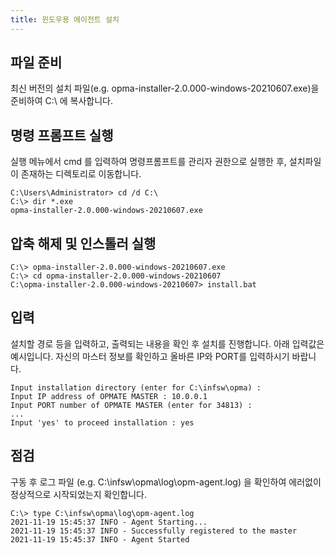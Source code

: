 ```yaml
---
title: 윈도우용 에이전트 설치
---
```


## 파일 준비

최신 버전의 설치 파일(e.g. opma-installer-2.0.000-windows-20210607.exe)을 준비하여 C:\ 에 복사합니다.

## 명령 프롬프트 실행

실행 메뉴에서 cmd 를 입력하여 명령프롬프트를 관리자 권한으로 실행한 후, 설치파일이 존재하는 디렉토리로 이동합니다.

```
C:\Users\Administrator> cd /d C:\
C:\> dir *.exe
opma-installer-2.0.000-windows-20210607.exe
```

## 압축 해제 및 인스톨러 실행

```
C:\> opma-installer-2.0.000-windows-20210607.exe
C:\> cd opma-installer-2.0.000-windows-20210607
C:\opma-installer-2.0.000-windows-20210607> install.bat
```

## 입력

설치할 경로 등을 입력하고, 출력되는 내용을 확인 후 설치를 진행합니다.
아래 입력값은 예시입니다. 자신의 마스터 정보를 확인하고 올바른 IP와 PORT를 입력하시기 바랍니다.

```
Input installation directory (enter for C:\infsw\opma) :
Input IP address of OPMATE MASTER : 10.0.0.1
Input PORT number of OPMATE MASTER (enter for 34813) : 
...
Input 'yes' to proceed installation : yes
```

## 점검

구동 후 로그 파일 (e.g. C:\infsw\opma\log\opm-agent.log) 을 확인하여 에러없이 정상적으로 시작되었는지 확인합니다.

```
C:\> type C:\infsw\opma\log\opm-agent.log
2021-11-19 15:45:37 INFO - Agent Starting...
2021-11-19 15:45:37 INFO - Successfully registered to the master
2021-11-19 15:45:37 INFO - Agent Started
```
